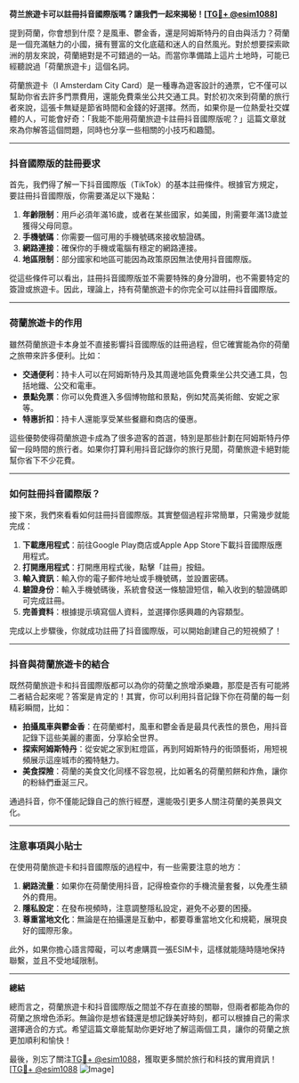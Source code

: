 **荷兰旅遊卡可以註冊抖音國際版嗎？讓我們一起來揭秘！[[TG💪+ @esim1088](https://t.me/s/esim1088)]**

提到荷蘭，你會想到什麼？是風車、鬱金香，還是阿姆斯特丹的自由與活力？荷蘭是一個充滿魅力的小國，擁有豐富的文化底蘊和迷人的自然風光。對於想要探索歐洲的朋友來說，荷蘭絕對是不可錯過的一站。而當你準備踏上這片土地時，可能已經聽說過「荷蘭旅遊卡」這個名詞。

荷蘭旅遊卡（I Amsterdam City Card）是一種專為遊客設計的通票，它不僅可以幫助你省去許多門票費用，還能免費乘坐公共交通工具。對於初次來到荷蘭的旅行者來說，這張卡無疑是節省時間和金錢的好選擇。然而，如果你是一位熱愛社交媒體的人，可能會好奇：「我能不能用荷蘭旅遊卡註冊抖音國際版呢？」這篇文章就來為你解答這個問題，同時也分享一些相關的小技巧和趣聞。

---

### 抖音國際版的註冊要求

首先，我們得了解一下抖音國際版（TikTok）的基本註冊條件。根據官方規定，要註冊抖音國際版，你需要滿足以下幾點：

1. **年齡限制**：用戶必須年滿16歲，或者在某些國家，如美國，則需要年滿13歲並獲得父母同意。
2. **手機號碼**：你需要一個可用的手機號碼來接收驗證碼。
3. **網路連接**：確保你的手機或電腦有穩定的網路連接。
4. **地區限制**：部分國家和地區可能因為政策原因無法使用抖音國際版。

從這些條件可以看出，註冊抖音國際版並不需要特殊的身分證明，也不需要特定的簽證或旅遊卡。因此，理論上，持有荷蘭旅遊卡的你完全可以註冊抖音國際版。

---

### 荷蘭旅遊卡的作用

雖然荷蘭旅遊卡本身並不直接影響抖音國際版的註冊過程，但它確實能為你的荷蘭之旅帶來許多便利。比如：

- **交通便利**：持卡人可以在阿姆斯特丹及其周邊地區免費乘坐公共交通工具，包括地鐵、公交和電車。
- **景點免票**：你可以免費進入多個博物館和景點，例如梵高美術館、安妮之家等。
- **特惠折扣**：持卡人還能享受某些餐廳和商店的優惠。

這些優勢使得荷蘭旅遊卡成為了很多遊客的首選，特別是那些計劃在阿姆斯特丹停留一段時間的旅行者。如果你打算利用抖音記錄你的旅行見聞，荷蘭旅遊卡絕對能幫你省下不少花費。

---

### 如何註冊抖音國際版？

接下來，我們來看看如何註冊抖音國際版。其實整個過程非常簡單，只需幾步就能完成：

1. **下載應用程式**：前往Google Play商店或Apple App Store下載抖音國際版應用程式。
2. **打開應用程式**：打開應用程式後，點擊「註冊」按鈕。
3. **輸入資訊**：輸入你的電子郵件地址或手機號碼，並設置密碼。
4. **驗證身份**：輸入手機號碼後，系統會發送一條驗證短信，輸入收到的驗證碼即可完成註冊。
5. **完善資料**：根據提示填寫個人資料，並選擇你感興趣的內容類型。

完成以上步驟後，你就成功註冊了抖音國際版，可以開始創建自己的短視頻了！

---

### 抖音與荷蘭旅遊卡的結合

既然荷蘭旅遊卡和抖音國際版都可以為你的荷蘭之旅增添樂趣，那麼是否有可能將二者結合起來呢？答案是肯定的！其實，你可以利用抖音記錄下你在荷蘭的每一刻精彩瞬間，比如：

- **拍攝風車與鬱金香**：在荷蘭鄉村，風車和鬱金香是最具代表性的景色，用抖音記錄下這些美麗的畫面，分享給全世界。
- **探索阿姆斯特丹**：從安妮之家到紅燈區，再到阿姆斯特丹的街頭藝術，用短視頻展示這座城市的獨特魅力。
- **美食探險**：荷蘭的美食文化同樣不容忽視，比如著名的荷蘭煎餅和炸魚，讓你的粉絲們垂涎三尺。

通過抖音，你不僅能記錄自己的旅行經歷，還能吸引更多人關注荷蘭的美景與文化。

---

### 注意事項與小貼士

在使用荷蘭旅遊卡和抖音國際版的過程中，有一些需要注意的地方：

1. **網路流量**：如果你在荷蘭使用抖音，記得檢查你的手機流量套餐，以免產生額外的費用。
2. **隱私設定**：在發布視頻時，注意調整隱私設定，避免不必要的困擾。
3. **尊重當地文化**：無論是在拍攝還是互動中，都要尊重當地文化和規範，展現良好的國際形象。

此外，如果你擔心語言障礙，可以考慮購買一張ESIM卡，這樣就能隨時隨地保持聯繫，並且不受地域限制。

---

**總結**

總而言之，荷蘭旅遊卡和抖音國際版之間並不存在直接的關聯，但兩者都能為你的荷蘭之旅增色添彩。無論你是想省錢還是想記錄美好時刻，都可以根據自己的需求選擇適合的方式。希望這篇文章能幫助你更好地了解這兩個工具，讓你的荷蘭之旅更加順利和愉快！

最後，別忘了關注[TG💪+ @esim1088](https://t.me/s/esim1088)，獲取更多關於旅行和科技的實用資訊！[[TG💪+ @esim1088](https://t.me/s/esim1088) ![Image](https://i.postimg.cc/4NQfJmqS/Snipaste-2025-05-13-00-14-12.png)]